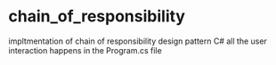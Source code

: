 # chain_of_responsibility
impltmentation of chain of responsibility design pattern C#
all the user interaction happens in the Program.cs file
